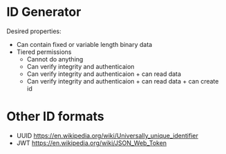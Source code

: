 # ID Generator

Desired properties:
- Can contain fixed or variable length binary data
- Tiered permissions
  - Cannot do anything
  - Can verify integrity and authenticaion
  - Can verify integrity and authenticaion + can read data
  - Can verify integrity and authenticaion + can read data + can create id
  
# Other ID formats
- UUID https://en.wikipedia.org/wiki/Universally_unique_identifier
- JWT https://en.wikipedia.org/wiki/JSON_Web_Token
